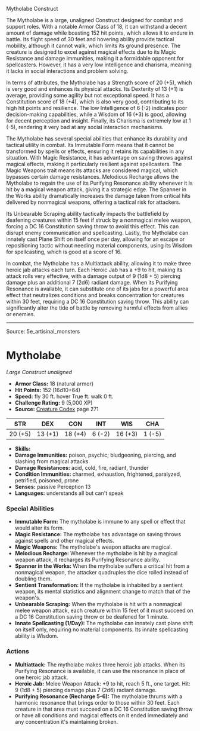 <MonsterName/>Mytholabe</MonsterName>
<CreatureType/>Construct</CreatureType>

<summary>The Mytholabe is a large, unaligned Construct designed for combat and support roles. With a notable Armor Class of 18, it can withstand a decent amount of damage while boasting 152 hit points, which allows it to endure in battle. Its flight speed of 30 feet and hovering ability provide tactical mobility, although it cannot walk, which limits its ground presence. The creature is designed to excel against magical effects due to its Magic Resistance and damage immunities, making it a formidable opponent for spellcasters. However, it has a very low intelligence and charisma, meaning it lacks in social interactions and problem solving. </summary>

<detail>

In terms of attributes, the Mytholabe has a Strength score of 20 (+5), which is very good and enhances its physical attacks. Its Dexterity of 13 (+1) is average, providing some agility but not exceptional speed. It has a Constitution score of 18 (+4), which is also very good, contributing to its high hit points and resilience. The low Intelligence of 6 (-2) indicates poor decision-making capabilities, while a Wisdom of 16 (+3) is good, allowing for decent perception and insight. Finally, its Charisma is extremely low at 1 (-5), rendering it very bad at any social interaction mechanisms. 

The Mytholabe has several special abilities that enhance its durability and tactical utility in combat. Its Immutable Form means that it cannot be transformed by spells or effects, ensuring it retains its capabilities in any situation. With Magic Resistance, it has advantage on saving throws against magical effects, making it particularly resilient against spellcasters. The Magic Weapons trait means its attacks are considered magical, which bypasses certain damage resistances. Melodious Recharge allows the Mytholabe to regain the use of its Purifying Resonance ability whenever it is hit by a magical weapon attack, giving it a strategic edge. The Spanner in the Works ability dramatically increases the damage taken from critical hits delivered by nonmagical weapons, offering a tactical risk for attackers. 

Its Unbearable Scraping ability tactically impacts the battlefield by deafening creatures within 15 feet if struck by a nonmagical melee weapon, forcing a DC 16 Constitution saving throw to avoid this effect. This can disrupt enemy communication and spellcasting. Lastly, the Mytholabe can innately cast Plane Shift on itself once per day, allowing for an escape or repositioning tactic without needing material components, using its Wisdom for spellcasting, which is good at a score of 16.

In combat, the Mytholabe has a Multiattack ability, allowing it to make three heroic jab attacks each turn. Each Heroic Jab has a +9 to hit, making its attack rolls very effective, with a damage output of 9 (1d8 + 5) piercing damage plus an additional 7 (2d6) radiant damage. When its Purifying Resonance is available, it can substitute one of its jabs for a powerful area effect that neutralizes conditions and breaks concentration for creatures within 30 feet, requiring a DC 16 Constitution saving throw. This ability can significantly alter the tide of battle by removing harmful effects from allies or enemies.</detail>



---

Source: 5e_artisinal_monsters

# Mytholabe

*Large* *Construct* *unaligned*

- **Armor Class:** 18 (natural armor)
- **Hit Points:** 152 (16d10+64)
- **Speed:** fly 30 ft. hover True ft. walk 0 ft.
- **Challenge Rating:** 9 (5,000 XP)
- **Source:** [Creature Codex](https://koboldpress.com/kpstore/product/creature-codex-for-5th-edition-dnd) page 271

| STR | DEX | CON | INT | WIS | CHA |
| --- | --- | --- | --- | --- | --- |
| 20 (+5) | 13 (+1) | 18 (+4) | 6 (-2) | 16 (+3) | 1 (-5) |

- **Skills:** 
- **Damage Immunities:** poison, psychic; bludgeoning, piercing, and slashing from magical attacks
- **Damage Resistances:** acid, cold, fire, radiant, thunder
- **Condition Immunities:** charmed, exhaustion, frightened, paralyzed, petrified, poisoned, prone
- **Senses:** passive Perception 13
- **Languages:** understands all but can't speak

### Special Abilities

- **Immutable Form:** The mytholabe is immune to any spell or effect that would alter its form.
- **Magic Resistance:** The mytholabe has advantage on saving throws against spells and other magical effects.
- **Magic Weapons:** The mytholabe's weapon attacks are magical.
- **Melodious Recharge:** Whenever the mytholabe is hit by a magical weapon attack, it recharges its Purifying Resonance ability.
- **Spanner in the Works:** When the mytholabe suffers a critical hit from a nonmagical weapon, the attacker quadruples the dice rolled instead of doubling them.
- **Sentient Transformation:** If the mytholabe is inhabited by a sentient weapon, its mental statistics and alignment change to match that of the weapon's.
- **Unbearable Scraping:** When the mytholabe is hit with a nonmagical melee weapon attack, each creature within 15 feet of it must succeed on a DC 16 Constitution saving throw or be deafened for 1 minute.
- **Innate Spellcasting (1/Day):** The mytholabe can innately cast plane shift on itself only, requiring no material components. Its innate spellcasting ability is Wisdom.

### Actions

- **Multiattack:** The mytholabe makes three heroic jab attacks. When its Purifying Resonance is available, it can use the resonance in place of one heroic jab attack.
- **Heroic Jab:** Melee Weapon Attack: +9 to hit, reach 5 ft., one target. Hit: 9 (1d8 + 5) piercing damage plus 7 (2d6) radiant damage.
- **Purifying Resonance (Recharge 5-6):** The mytholabe thrums with a harmonic resonance that brings order to those within 30 feet. Each creature in that area must succeed on a DC 16 Constitution saving throw or have all conditions and magical effects on it ended immediately and any concentration it's maintaining broken.




